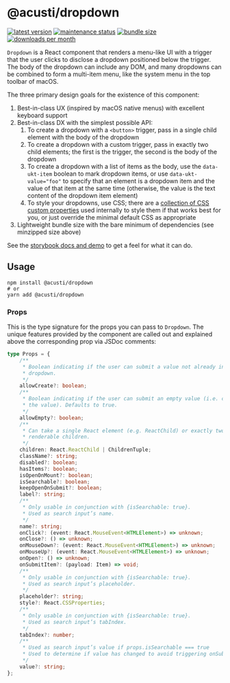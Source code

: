 # @acusti/dropdown

[![latest version](https://img.shields.io/npm/v/@acusti/dropdown?style=for-the-badge)](https://www.npmjs.com/package/@acusti/dropdown)
[![maintenance status](https://img.shields.io/npms-io/maintenance-score/@acusti/dropdown?style=for-the-badge)](https://npms.io/search?q=%40acusti%2Fdropdown)
[![bundle size](https://img.shields.io/bundlephobia/minzip/@acusti/dropdown?style=for-the-badge)](https://bundlephobia.com/package/@acusti/dropdown)
[![downloads per month](https://img.shields.io/npm/dm/@acusti/dropdown?style=for-the-badge)](https://www.npmjs.com/package/@acusti/dropdown)

`Dropdown` is a React component that renders a menu-like UI with a trigger
that the user clicks to disclose a dropdown positioned below the trigger.
The body of the dropdown can include any DOM, and many dropdowns can be
combined to form a multi-item menu, like the system menu in the top toolbar
of macOS.

The three primary design goals for the existence of this component:

1. Best-in-class UX (inspired by macOS native menus) with excellent
   keyboard support
2. Best-in-class DX with the simplest possible API:
    1. To create a dropdown with a `<button>` trigger, pass in a single
       child element with the body of the dropdown
    2. To create a dropdown with a custom trigger, pass in exactly two
       child elements; the first is the trigger, the second is the body of
       the dropdown
    3. To create a dropdown with a list of items as the body, use the
       `data-ukt-item` boolean to mark dropdown items, or use
       `data-ukt-value="foo"` to specify that an element is a dropdown item
       and the value of that item at the same time (otherwise, the value is
       the text content of the dropdown item element)
    4. To style your dropdowns, use CSS; there are a
       [collection of CSS custom properties](https://github.com/acusti/uikit/blob/main/packages/dropdown/src/styles.ts#L21-L32)
       used internally to style them if that works best for you, or just
       override the minimal default CSS as appropriate
3. Lightweight bundle size with the bare minimum of dependencies (see
   minzipped size above)

See the [storybook docs and demo][] to get a feel for what it can do.

[storybook docs and demo]:
    https://acusti-uikit.netlify.app/?path=/docs/uikit-controls-Dropdown--docs

## Usage

```
npm install @acusti/dropdown
# or
yarn add @acusti/dropdown
```

### Props

This is the type signature for the props you can pass to `Dropdown`. The
unique features provided by the component are called out and explained
above the corresponding prop via JSDoc comments:

```ts
type Props = {
    /**
     * Boolean indicating if the user can submit a value not already in the
     * dropdown.
     */
    allowCreate?: boolean;
    /**
     * Boolean indicating if the user can submit an empty value (i.e. clear
     * the value). Defaults to true.
     */
    allowEmpty?: boolean;
    /**
     * Can take a single React element (e.g. ReactChild) or exactly two
     * renderable children.
     */
    children: React.ReactChild | ChildrenTuple;
    className?: string;
    disabled?: boolean;
    hasItems?: boolean;
    isOpenOnMount?: boolean;
    isSearchable?: boolean;
    keepOpenOnSubmit?: boolean;
    label?: string;
    /**
     * Only usable in conjunction with {isSearchable: true}.
     * Used as search input’s name.
     */
    name?: string;
    onClick?: (event: React.MouseEvent<HTMLElement>) => unknown;
    onClose?: () => unknown;
    onMouseDown?: (event: React.MouseEvent<HTMLElement>) => unknown;
    onMouseUp?: (event: React.MouseEvent<HTMLElement>) => unknown;
    onOpen?: () => unknown;
    onSubmitItem?: (payload: Item) => void;
    /**
     * Only usable in conjunction with {isSearchable: true}.
     * Used as search input’s placeholder.
     */
    placeholder?: string;
    style?: React.CSSProperties;
    /**
     * Only usable in conjunction with {isSearchable: true}.
     * Used as search input’s tabIndex.
     */
    tabIndex?: number;
    /**
     * Used as search input’s value if props.isSearchable === true
     * Used to determine if value has changed to avoid triggering onSubmitItem if not
     */
    value?: string;
};
```

